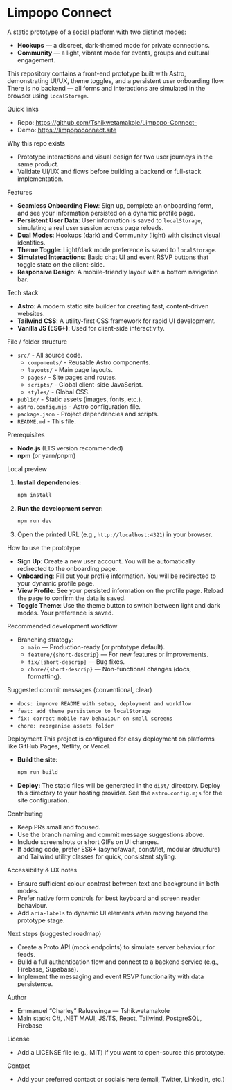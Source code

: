 # Limpopo Connect

A static prototype of a social platform with two distinct modes:
- **Hookups** — a discreet, dark-themed mode for private connections.
- **Community** — a light, vibrant mode for events, groups and cultural engagement.

This repository contains a front-end prototype built with Astro, demonstrating UI/UX, theme toggles, and a persistent user onboarding flow. There is no backend — all forms and interactions are simulated in the browser using `localStorage`.

Quick links
- Repo: https://github.com/Tshikwetamakole/Limpopo-Connect-
- Demo: https://limpopoconnect.site

Why this repo exists
- Prototype interactions and visual design for two user journeys in the same product.
- Validate UI/UX and flows before building a backend or full-stack implementation.

Features
- **Seamless Onboarding Flow**: Sign up, complete an onboarding form, and see your information persisted on a dynamic profile page.
- **Persistent User Data**: User information is saved to `localStorage`, simulating a real user session across page reloads.
- **Dual Modes**: Hookups (dark) and Community (light) with distinct visual identities.
- **Theme Toggle**: Light/dark mode preference is saved to `localStorage`.
- **Simulated Interactions**: Basic chat UI and event RSVP buttons that toggle state on the client-side.
- **Responsive Design**: A mobile-friendly layout with a bottom navigation bar.

Tech stack
- **Astro**: A modern static site builder for creating fast, content-driven websites.
- **Tailwind CSS**: A utility-first CSS framework for rapid UI development.
- **Vanilla JS (ES6+)**: Used for client-side interactivity.

File / folder structure
- `src/` - All source code.
  - `components/` - Reusable Astro components.
  - `layouts/` - Main page layouts.
  - `pages/` - Site pages and routes.
  - `scripts/` - Global client-side JavaScript.
  - `styles/` - Global CSS.
- `public/` - Static assets (images, fonts, etc.).
- `astro.config.mjs` - Astro configuration file.
- `package.json` - Project dependencies and scripts.
- `README.md` - This file.

Prerequisites
- **Node.js** (LTS version recommended)
- **npm** (or yarn/pnpm)

Local preview
1.  **Install dependencies:**
    ```bash
    npm install
    ```
2.  **Run the development server:**
    ```bash
    npm run dev
    ```
3.  Open the printed URL (e.g., `http://localhost:4321`) in your browser.

How to use the prototype
- **Sign Up**: Create a new user account. You will be automatically redirected to the onboarding page.
- **Onboarding**: Fill out your profile information. You will be redirected to your dynamic profile page.
- **View Profile**: See your persisted information on the profile page. Reload the page to confirm the data is saved.
- **Toggle Theme**: Use the theme button to switch between light and dark modes. Your preference is saved.

Recommended development workflow
- Branching strategy:
  - `main` — Production-ready (or prototype default).
  - `feature/{short-descrip}` — For new features or improvements.
  - `fix/{short-descrip}` — Bug fixes.
  - `chore/{short-descrip}` — Non-functional changes (docs, formatting).

Suggested commit messages (conventional, clear)
- `docs: improve README with setup, deployment and workflow`
- `feat: add theme persistence to localStorage`
- `fix: correct mobile nav behaviour on small screens`
- `chore: reorganise assets folder`

Deployment
This project is configured for easy deployment on platforms like GitHub Pages, Netlify, or Vercel.

- **Build the site:**
  ```bash
  npm run build
  ```
- **Deploy:** The static files will be generated in the `dist/` directory. Deploy this directory to your hosting provider. See the `astro.config.mjs` for the site configuration.

Contributing
- Keep PRs small and focused.
- Use the branch naming and commit message suggestions above.
- Include screenshots or short GIFs on UI changes.
- If adding code, prefer ES6+ (async/await, const/let, modular structure) and Tailwind utility classes for quick, consistent styling.

Accessibility & UX notes
- Ensure sufficient colour contrast between text and background in both modes.
- Prefer native form controls for best keyboard and screen reader behaviour.
- Add `aria-labels` to dynamic UI elements when moving beyond the prototype stage.

Next steps (suggested roadmap)
- Create a Proto API (mock endpoints) to simulate server behaviour for feeds.
- Build a full authentication flow and connect to a backend service (e.g., Firebase, Supabase).
- Implement the messaging and event RSVP functionality with data persistence.

Author
- Emmanuel “Charley” Raluswinga — Tshikwetamakole
- Main stack: C#, .NET MAUI, JS/TS, React, Tailwind, PostgreSQL, Firebase

License
- Add a LICENSE file (e.g., MIT) if you want to open-source this prototype.

Contact
- Add your preferred contact or socials here (email, Twitter, LinkedIn, etc.)
